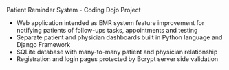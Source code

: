 Patient Reminder System - Coding Dojo Project
- Web application intended as EMR system feature improvement for notifying patients of follow-ups tasks, appointments and testing
- Separate patient and physician dashboards built in Python language and Django Framework
- SQLite database with many-to-many patient and physician relationship
- Registration and login pages protected by Bcrypt server side validation
